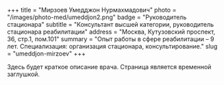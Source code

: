 +++
title = "Мирзоев Умедджон Нурмахмадович"
photo = "/images/photo-med/umeddjon2.png"
badge = "Руководитель стационара"
subtitle = "Консультант высшей категории, руководитель стационара реабилитации"
address = "Москва, Кутузовский проспект, 36, стр.1, пом.101"
summary = "Опыт работы в сфере реабилитации – 9 лет. Специализация: организация стационара, консультирование."
slug = "umeddjon-mirzoev"
+++

Здесь будет краткое описание врача. Страница является временной заглушкой.
